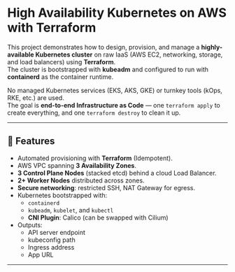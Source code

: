 # High Availability Kubernetes on AWS with Terraform

This project demonstrates how to design, provision, and manage a **highly-available Kubernetes cluster** on raw IaaS (AWS EC2, networking, storage, and load balancers) using **Terraform**.  
The cluster is bootstrapped with **kubeadm** and configured to run with **containerd** as the container runtime.

No managed Kubernetes services (EKS, AKS, GKE) or turnkey tools (kOps, RKE, etc.) are used.  
The goal is **end-to-end Infrastructure as Code** — one `terraform apply` to create everything, and one `terraform destroy` to clean it up.

---

## 🚀 Features

- Automated provisioning with **Terraform** (Idempotent).
- AWS VPC spanning **3 Availability Zones**.
- **3 Control Plane Nodes** (stacked etcd) behind a cloud Load Balancer.
- **2+ Worker Nodes** distributed across zones.
- **Secure networking**: restricted SSH, NAT Gateway for egress.
- Kubernetes bootstrapped with:
  - `containerd`
  - `kubeadm`, `kubelet`, and `kubectl`
  - **CNI Plugin**: Calico (can be swapped with Cilium)
- Outputs:
  - API server endpoint
  - kubeconfig path
  - Ingress address
  - App URL

---
